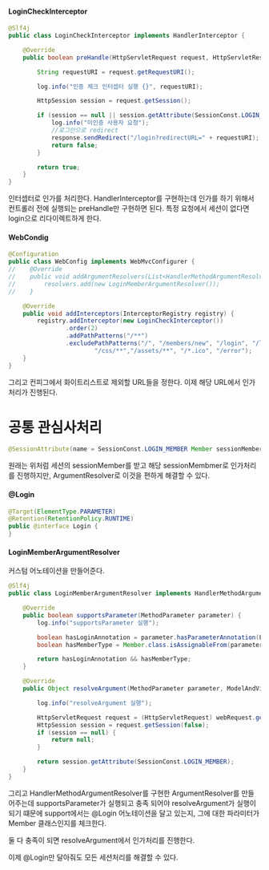 #### LoginCheckInterceptor

```java
@Slf4j
public class LoginCheckInterceptor implements HandlerInterceptor {

    @Override
    public boolean preHandle(HttpServletRequest request, HttpServletResponse response, Object handler) throws Exception {

        String requestURI = request.getRequestURI();

        log.info("인증 체크 인터셉터 실행 {}", requestURI);

        HttpSession session = request.getSession();

        if (session == null || session.getAttribute(SessionConst.LOGIN_MEMBER) == null) {
            log.info("미인증 사용자 요청");
            //로그인으로 redirect
            response.sendRedirect("/login?redirectURL=" + requestURI);
            return false;
        }

        return true;
    }
}

```

인터셉터로 인가를 처리한다.
HandlerInterceptor를 구현하는데 인가를 하기 위해서 컨트롤러 전에 실행되는 preHandle만 구현하면 된다.
특정 요청에서 세션이 없다면 login으로 리다이렉트하게 한다.


#### WebCondig

```java
@Configuration
public class WebConfig implements WebMvcConfigurer {
//    @Override
//    public void addArgumentResolvers(List<HandlerMethodArgumentResolver> resolvers) {
//        resolvers.add(new LoginMemberArgumentResolver());
//    }

    @Override
    public void addInterceptors(InterceptorRegistry registry) {
        registry.addInterceptor(new LoginCheckInterceptor())
                .order(2)
                .addPathPatterns("/**")
                .excludePathPatterns("/", "/members/new", "/login", "/logout",
                        "/css/**","/assets/**", "/*.ico", "/error");
    }
}


```

그리고 컨피그에서 화이트리스트로 제외할 URL들을 정한다.
이제 해당 URL에서 인가처리가 진행된다.


# 공통 관심사처리
```java
@SessionAttribute(name = SessionConst.LOGIN_MEMBER Member sessionMember
```
원래는 위처럼 세션의 sessionMember를 받고 해당 sessionMembmer로 인가처리를 진행하지만, ArgumentResolver로 이것을 편하게 해결할 수 있다.


#### @Login
```java
@Target(ElementType.PARAMETER)
@Retention(RetentionPolicy.RUNTIME)
public @interface Login {
}
```

#### LoginMemberArgumentResolver
커스텀 어노테이션을 만들어준다.

```java
@Slf4j
public class LoginMemberArgumentResolver implements HandlerMethodArgumentResolver {

    @Override
    public boolean supportsParameter(MethodParameter parameter) {
        log.info("supportsParameter 실행");

        boolean hasLoginAnnotation = parameter.hasParameterAnnotation(Login.class);
        boolean hasMemberType = Member.class.isAssignableFrom(parameter.getParameterType());

        return hasLoginAnnotation && hasMemberType;
    }

    @Override
    public Object resolveArgument(MethodParameter parameter, ModelAndViewContainer mavContainer, NativeWebRequest webRequest, WebDataBinderFactory binderFactory) throws Exception {

        log.info("resolveArgument 실행");

        HttpServletRequest request = (HttpServletRequest) webRequest.getNativeRequest();
        HttpSession session = request.getSession(false);
        if (session == null) {
            return null;
        }

        return session.getAttribute(SessionConst.LOGIN_MEMBER);
    }
}

```

그리고 HandlerMethodArgumentResolver를 구현한 ArgumentResolver를 만들어주는데 supportsParameter가 실행되고 충족 되어야 resolveArgument가 실행이 되기 떄문에 support에서는 @Login 어노테이션을 달고 있는지, 그에 대한 파라미터가 Member 클래스인지를 체크한다.

둘 다 충족이 되면 resolveArgument에서 인가처리를 진행한다.

이제 @Login만 달아줘도 모든 세션처리를 해결할 수 있다.

